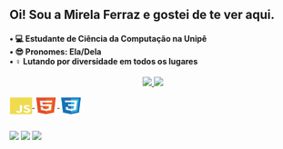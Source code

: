 ##  Oi! Sou a Mirela Ferraz e gostei de te ver aqui.
<h4>
  • 💻 Estudante de Ciência da Computação na Unipê <br>
  • 😎 Pronomes: Ela/Dela <br>
  • ♀️ Lutando por diversidade em todos os lugares
</h4>
 

<div align="center">
  <a href="https://github.com/MirelaFerraz">
  <img height="180em" src="https://github-readme-stats.vercel.app/api?username=MirelaFerraz&show_icons=true&theme=dracula&include_all_commits=true&count_private=true"/>
  <img height="180em" src="https://github-readme-stats.vercel.app/api/top-langs/?username=MirelaFerraz&layout=compact&langs_count=7&theme=dracula"/>
</div>
<div style="display: inline_block"><br>
  <img align="center" alt="Mirela-Js" height="30" width="40" src="https://raw.githubusercontent.com/devicons/devicon/master/icons/javascript/javascript-plain.svg">
  <img align="center" alt="Mirela-HTML" height="30" width="40" src="https://raw.githubusercontent.com/devicons/devicon/master/icons/html5/html5-original.svg">
  <img align="center" alt="Mirela-CSS" height="30" width="40" src="https://raw.githubusercontent.com/devicons/devicon/master/icons/css3/css3-original.svg">

</div>
  
  ##
 
<div> 
  <a href="https://instagram.com/mirela_ferraz_" target="_blank"><img src="https://img.shields.io/badge/-Instagram-%23E4405F?style=for-the-badge&logo=instagram&logoColor=white" target="_blank"></a>
  <a href = "mailto:mirelaferraz2010@gmail.com"><img src="https://img.shields.io/badge/-Gmail-%23333?style=for-the-badge&logo=gmail&logoColor=white" target="_blank"></a>
  <a href="https://www.linkedin.com/in/mirela-ferraz-5b4349229" target="_blank"><img src="https://img.shields.io/badge/-LinkedIn-%230077B5?style=for-the-badge&logo=linkedin&logoColor=white" target="_blank"></a> 
 
 
</div>
